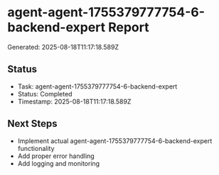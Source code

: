 # agent-agent-1755379777754-6-backend-expert Report

Generated: 2025-08-18T11:17:18.589Z

## Status
- Task: agent-agent-1755379777754-6-backend-expert
- Status: Completed
- Timestamp: 2025-08-18T11:17:18.589Z

## Next Steps
- Implement actual agent-agent-1755379777754-6-backend-expert functionality
- Add proper error handling
- Add logging and monitoring
